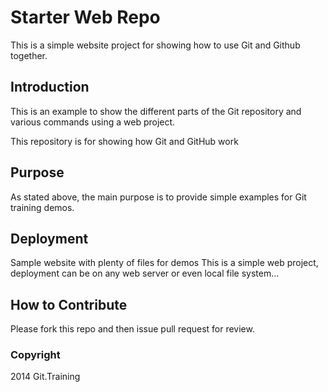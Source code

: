 # Starter Web Repo

This is a simple website project for
showing how to use Git and Github together.

## Introduction

This is an example to show the different parts of the Git
repository and various commands
using a web project.

This repository is for showing how Git and GitHub work

## Purpose

As stated above, the main purpose is to provide simple
examples for Git training 
demos.
## Deployment

Sample website with plenty of files for demos
This is a simple web project, deployment
can be on any web server or even local
file system...

## How to Contribute

Please fork this repo and then issue pull request for review.
### Copyright

2014 Git.Training
